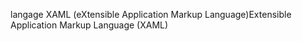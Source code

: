 <span data-ttu-id="ae5ce-101">langage XAML (eXtensible Application Markup Language)</span><span class="sxs-lookup"><span data-stu-id="ae5ce-101">Extensible Application Markup Language (XAML)</span></span>